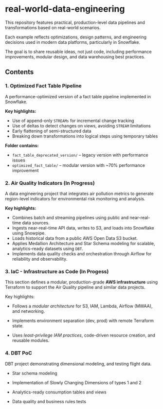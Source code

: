 # real-world-data-engineering

This repository features practical, production-level data pipelines and transformations based on real-world scenarios.  

Each example reflects optimizations, design patterns, and engineering decisions used in modern data platforms, particularly in Snowflake.

The goal is to share reusable ideas, not just code, including performance improvements, modular design, and data warehousing best practices.

## Contents

### 1. Optimized Fact Table Pipeline
A performance-optimized version of a fact table pipeline implemented in Snowflake.

**Key highlights:**
- Use of append-only `STREAMs` for incremental change tracking
- Use of deltas to detect changes on views, avoiding `STREAM` limitations
- Early flattening of semi-structured data
- Breaking down transformations into logical steps using temporary tables

**Folder contains:**
- `fact_table_deprecated_version/` – legacy version with performance issues
- `optimized_fact_table/` – modular version with ~70% performance improvement

### 2. Air Quality Indicators (In Progress)
A data engineering project that integrates air pollution metrics to generate region-level indicators for environmental risk monitoring and analysis.

**Key highlights:**
- Combines batch and streaming pipelines using public and near-real-time data sources.
- Ingests near-real-time API data, writes to S3, and loads into Snowflake using Snowpipe.
- Loads historical data from a public AWS Open Data S3 bucket.
- Applies Medallion Architecture and Star Schema modeling for scalable, analytics-ready datasets using `DBT`.
- Implements data quality checks and orchestration through Airflow for reliability and observability.

### 3. IaC - Infrastructure as Code (In Progess)
This section defines a modular, production-grade **AWS infrastructure** using Terraform to support the Air Quality pipeline and similar data projects.

Key highlights:

- Follows a *modular architecture* for S3, IAM, Lambda, Airflow (MWAA), and networking.

- Implements environment separation (dev, prod) with remote Terraform state.

- Uses *least-privilege IAM practices*, code-driven resource creation, and reusable modules.

### 4. DBT PoC 
DBT project demonstrating dimensional modeling, and testing flight data.

- Star schema modeling

- Implementation of Slowly Changing Dimensions of types 1 and 2

- Analytics-ready consumption tables and views

- Data quality and business rules tests